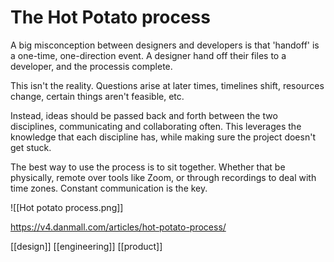 # The Hot Potato process

A big misconception between designers and developers is that 'handoff' is a one-time, one-direction event. A designer hand off their files to a developer, and the processis complete.

This isn't the reality. Questions arise at later times, timelines shift, resources change, certain things aren't feasible, etc.

Instead, ideas should be passed back and forth between the two disciplines, communicating and collaborating often. This leverages the knowledge that each discipline has, while making sure the project doesn't get stuck.

The best way to use the process is to sit together. Whether that be physically, remote over tools like Zoom, or through recordings to deal with time zones. Constant communication is the key.

![[Hot potato process.png]]

https://v4.danmall.com/articles/hot-potato-process/

[[design]]
[[engineering]]
[[product]]